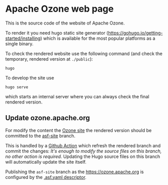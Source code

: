 <!--
 Licensed under the Apache License, Version 2.0 (the "License");
 you may not use this file except in compliance with the License.
 You may obtain a copy of the License at

   http://www.apache.org/licenses/LICENSE-2.0

 Unless required by applicable law or agreed to in writing, software
 distributed under the License is distributed on an "AS IS" BASIS,
 WITHOUT WARRANTIES OR CONDITIONS OF ANY KIND, either express or implied.
 See the License for the specific language governing permissions and
 limitations under the License. See accompanying LICENSE file.
-->

# Apache Ozone web page

This is the source code of the website of Apache Ozone.

To render it you need hugo static site generator (https://gohugo.io/getting-started/installing) which is available for the most popular platforms as a single binary.

To check the rendered website use the following command (and check the temporary, rendered version at `./public`):

```
hugo
```

To develop the site use

```
hugo serve
```

which starts an internal server where you can always check the final rendered version.

## Update ozone.apache.org

For modify the content the [Ozone site](https://ozone.apache.org) the rendered version should be committed to the [asf-site](https://github.com/apache/hadoop-site/tree/asf-site) branch.

This is handled by a [Github Action](https://github.com/apache/ozone-site/blob/master/.github/workflows/regenerate.yml) which refresh the rendered branch and commit the changes: *It's enough to modify the source files on this branch, no other action is required.* Updating the Hugo source files on this branch will automatically update the site itself.

Publishing the `asf-site` branch as the https://ozone.apache.org is configured by the [.asf.yaml descriptor](https://github.com/apache/ozone-site/blob/asf-site/.asf.yaml).

